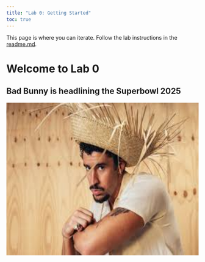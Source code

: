 ```yaml
---
title: "Lab 0: Getting Started"
toc: true
---
```


This page is where you can iterate. Follow the lab instructions in the [readme.md](./README.md).

# Welcome to Lab 0
## Bad Bunny is headlining the Superbowl 2025
<img src="Bad Bunny.jpeg" alt="Bad Bunny with PAVA" width="600" height="400">
